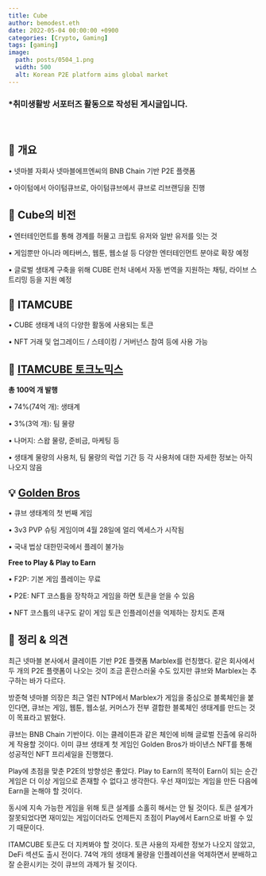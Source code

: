 ```yaml
---
title: Cube
author: bemodest.eth
date: 2022-05-04 00:00:00 +0900
categories: [Crypto, Gaming]
tags: [gaming]
image:
  path: posts/0504_1.png
  width: 500
  alt: Korean P2E platform aims global market
---
```


### *취미생활방 서포터즈 활동으로 작성된 게시글입니다.
　　　　　　　　　　　　　　　　　　　　　　　　　　　　　　　　　　　　　　　　　　　　    
## 🔎 개요
• 넷마블 자회사 넷마블에프엔씨의 BNB Chain 기반 P2E 플랫폼

• 아이텀에서 아이텀큐브로, 아이텀큐브에서 큐브로 리브랜딩을 진행

## 🔎 Cube의 비전
• 엔터테인먼트를 통해 경계를 허물고 크립토 유저와 일반 유저를 잇는 것

• 게임뿐만 아니라 메타버스, 웹툰, 웹소설 등 다양한 엔터테인먼트 분야로 확장 예정

• 글로벌 생태계 구축을 위해 CUBE 런처 내에서 자동 번역을 지원하는 채팅, 라이브 스트리밍 등을 지원 예정 

## 🔎 ITAMCUBE
• CUBE 생태계 내의 다양한 활동에 사용되는 토큰

• NFT 거래 및 업그레이드 / 스테이킹 / 거버넌스 참여 등에 사용 가능

## 🔎 [ITAMCUBE 토크노믹스](https://whitepaper.cube.store/cube-token-usditamcube/itam-tokenomics)
**총 100억 개 발행**

• 74%(74억 개): 생태계

• 3%(3억 개): 팀 물량

• 나머지: 스왑 물량, 준비금, 마케팅 등

• 생태계 물량의 사용처, 팀 물량의 락업 기간 등 각 사용처에 대한 자세한 정보는 아직 나오지 않음

## 💡 [Golden Bros](https://golden-bros.gitbook.io/golden-bros/)
• 큐브 생태계의 첫 번째 게임

• 3v3 PVP 슈팅 게임이며 4월 28일에 얼리 엑세스가 시작됨

• 국내 법상 대한민국에서 플레이 불가능

  **Free to Play & Play to Earn**

• F2P: 기본 게임 플레이는 무료

• P2E: NFT 코스튬을 장착하고 게임을 하면 토큰을 얻을 수 있음

• NFT 코스튬의 내구도 같이 게임 토큰 인플레이션을 억제하는 장치도 존재

## 🔎 정리 & 의견
최근 넷마블 본사에서 클레이튼 기반 P2E 플랫폼 Marblex를 런칭했다. 같은 회사에서 두 개의 P2E 플랫폼이 나오는 것이 조금 혼란스러울 수도 있지만 큐브와 Marblex는 추구하는 바가 다르다.

방준혁 넷마블 의장은 최근 열린 NTP에서 Marblex가 게임을 중심으로 블록체인을 붙인다면, 큐브는 게임, 웹툰, 웹소설, 커머스가 전부 결합한 블록체인 생태계를 만드는 것이 목표라고 밝혔다.

큐브는 BNB Chain 기반이다. 이는 클레이튼과 같은 체인에 비해 글로벌 진출에 유리하게 작용할 것이다. 이미 큐브 생태계 첫 게임인 Golden Bros가 바이낸스 NFT를 통해 성공적인 NFT 프리세일을 진행했다.

Play에 초점을 맞춘 P2E의 방향성은 좋았다. Play to Earn의 목적이 Earn이 되는 순간 게임은 더 이상 게임으로 존재할 수 없다고 생각한다. 우선 재미있는 게임을 만든 다음에 Earn을 논해야 할 것이다.

동시에 지속 가능한 게임을 위해 토큰 설계를 소홀히 해서는 안 될 것이다. 토큰 설계가 잘못되었다면 재미있는 게임이더라도 언제든지 초점이 Play에서 Earn으로 바뀔 수 있기 때문이다.

ITAMCUBE 토큰도 더 지켜봐야 할 것이다. 토큰 사용의 자세한 정보가 나오지 않았고, DeFi 섹션도 출시 전이다. 74억 개의 생태계 물량을 인플레이션을 억제하면서 분배하고 잘 순환시키는 것이 큐브의 과제가 될 것이다.
